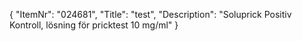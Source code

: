 {
  "ItemNr": "024681",
  "Title": "test",
  "Description": "Soluprick Positiv Kontroll, lösning för pricktest 10 mg/ml"
}